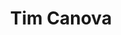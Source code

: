 ---
layout: default
tag: FL
title: Tim Canova
image: https://timcanova.com/img/portrait.jpg
district: 23
party: Democrat
seat: House
website: https://timcanova.com/
donate: https://secure.actblue.com/contribute/page/sdtimconova
---